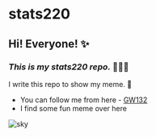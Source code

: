 # **stats220**

## Hi! Everyone! ✨

### *This is my stats220 repo.*  🌟🌟🌟

I write this repo to show my meme. 💫

- You can follow me from here - [GW132](https://github.com/GW132)
- I find some fun meme over here

![sky](https://wimg.588ku.com/gif/20/09/10/d1d9351526d7e765c5dae41e542b8278.gif)

